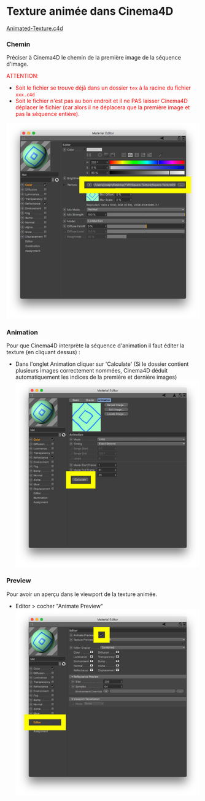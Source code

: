 # Texture animée dans Cinema4D

[Animated-Texture.c4d](./Animated-Texture.c4d)

### Chemin
Préciser à Cinema4D le chemin de la première image de la séquence d'image.  

<span style='color:red'/>ATTENTION: </span>
- <span style='color:red'/>Soit le fichier se trouve déjà dans un dossier `tex` à la racine du fichier `xxx.c4d` </span>
- <span style='color:red'/>Soit le fichier n'est pas au bon endroit et il ne PAS laisser Cinema4D déplacer le fichier (car alors il ne déplacera que la première image et pas la séquence entière).</span>

![image](./screenshots/Canal-Color.png)

### Animation

Pour que Cinema4D interprète la séquence d'animation il faut éditer la texture (en cliquant dessus) :
- Dans l'onglet Animation cliquer sur 'Calculate' (Si le dossier contient plusieurs images correctement nommées, Cinema4D déduit automatiquement les indices de la première et dernière images)
![image](./screenshots/Texture-Animation.png)

### Preview

Pour avoir un aperçu dans le viewport de la texture animée.
- Editor > cocher "Animate Preview"
![image](./screenshots/Editor-Preview.png)
